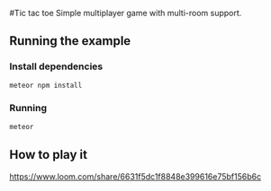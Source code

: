 #Tic tac toe
Simple multiplayer game with multi-room support.


## Running the example

### Install dependencies

```bash
meteor npm install
```

### Running

```bash
meteor
```

## How to play it

https://www.loom.com/share/6631f5dc1f8848e399616e75bf156b6c
